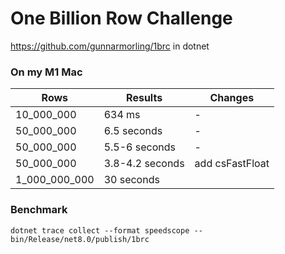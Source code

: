 # One Billion Row Challenge

https://github.com/gunnarmorling/1brc in dotnet

### On my M1 Mac

|Rows|Results|Changes|
|---|---|---|
|10_000_000|634 ms|-|
|50_000_000|6.5 seconds|-|
|50_000_000|5.5-6 seconds|-|
|50_000_000|3.8-4.2 seconds|add csFastFloat|
|1_000_000_000|30 seconds||

### Benchmark

```
dotnet trace collect --format speedscope -- bin/Release/net8.0/publish/1brc
```